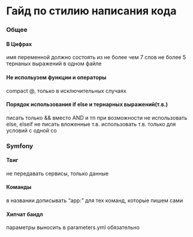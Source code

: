 Гайд по стилию написания кода
=============================

### Общее

#### В Цифрах 
имя переменной должно состоять из не более чем 7 слов
не более 5 тернаных выражений в одном файле

#### Не испольузем функции и операторы
compact
@, только в исключительных случаях

#### Порядок использования if else и тернарных выражений(т.в.)
писать только && вместо AND  и тп
при возможности не использовать else, elseif
не писать вложенные т.в.
использовать т.в. только для условий с одной со


### Symfony

#### Твиг 
не передавать сервисы, только данные

#### Команды
в названии дописывать “app:” для тех команд, которые пишем сами

#### Хипчат бандл
параметры выносить в parameters.yml обязательно


